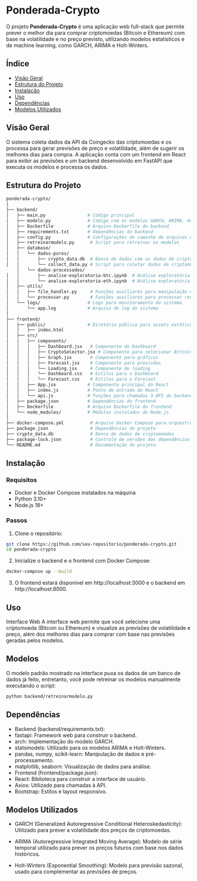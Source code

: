 # Ponderada-Crypto

O projeto **Ponderada-Crypto** é uma aplicação web full-stack que permite prever o melhor dia para comprar criptomoedas (Bitcoin e Ethereum) com base na volatilidade e no preço previsto, utilizando modelos estatísticos e de machine learning, como GARCH, ARIMA e Holt-Winters.

## Índice
- [Visão Geral](#visão-geral)
- [Estrutura do Projeto](#estrutura-do-projeto)
- [Instalação](#instalação)
- [Uso](#uso)
- [Dependências](#dependências)
- [Modelos Utilizados](#modelos-utilizados)

## Visão Geral

O sistema coleta dados da API da Coingecko das criptomoedas e os processa para gerar previsões de preço e volatilidade, além de sugerir os melhores dias para compra. A aplicação conta com um frontend em React para exibir as previsões e um backend desenvolvido em FastAPI que executa os modelos e processa os dados.

## Estrutura do Projeto

```bash
ponderada-crypto/
│
├── backend/
│   ├── main.py                # Código principal
│   ├── modelo.py              # Código com os modelos GARCH, ARIMA, Holt-Winters
│   ├── Dockerfile             # Arquivo Dockerfile do backend
│   ├── requirements.txt       # Dependências do backend 
│   ├── config.py              # Configurações do caminho de arquivos e outras
│   ├── retreinarmodelo.py      # Script para retreinar os modelos
│   ├── database/
│   │   └── dados-puros/
│   │       ├── crypto_data.db  # Banco de dados com os dados de criptomoedas
│   │       └── collect_data.py # Script para coletar dados de criptomoedas
    │   └── dados-processados/
│   │       ├── analise-exploratoria-btc.ipynb  # Análise exploratória de Bitcoin
│   │       └── analise-exploratoria-eth.ipynb  # Análise exploratória de Ethereum
│   ├── utils/
│   │   ├── file_handler.py     # Funções auxiliares para manipulação de arquivos (upload, etc.)
│   │   └── processar.py        # Funções auxiliares para processar resultados dos modelos
│   └── logs/                  # Logs para monitoramento do sistema
│       └── app.log            # Arquivo de log do sistema
│ 
├── frontend/
│   ├── public/                # Diretório público para assets estáticos
│   │   ├── index.html
│   ├── src/
│   │   ├── components/
│   │   │   ├── Dashboard.jsx   # Componente do Dashboard
│   │   │   ├── CryptoSelector.jsx # Componente para selecionar Bitcoin/Ethereum
│   │   │   ├── Graph.jsx       # Componente para gráficos
│   │   │   ├── Forecast.jsx    # Componente para previsões
│   │   │   └── Loading.jsx     # Componente de loading
│   │   │   └── Dashboard.css   # Estilos para o Dashboard
│   │   │   └── Forecast.css    # Estilos para o Forecast
│   │   ├── App.jsx            # Componente principal do React
│   │   ├── index.js           # Ponto de entrada do React
│   │   └── api.js             # Funções para chamadas à API do backend
│   ├── package.json           # Dependências do frontend 
│   ├── Dockerfile             # Arquivo Dockerfile do frontend
│   └── node_modules/          # Módulos instalados do Node.js
│
├── docker-compose.yml          # Arquivo Docker Compose para orquestrar frontend e backend
├── package.json                # Dependências do projeto
├── crypto_data.db              # Banco de dados de criptomoedas
├── package-lock.json           # Controle de versões das dependências Node.js 
└── README.md                   # Documentação do projeto
```

## Instalação

### Requisitos

- Docker e Docker Compose instalados na máquina
- Python 3.10+
- Node.js 18+

### Passos

1. Clone o repositório:

```bash
git clone https://github.com/seu-repositorio/ponderada-crypto.git
cd ponderada-crypto
```

2. Inicialize o backend e o frontend com Docker Compose:

```bash
docker-compose up --build
```

3. O frontend estará disponível em http://localhost:3000 e o backend em http://localhost:8000.

## Uso
Interface Web
A interface web permite que você selecione uma criptomoeda (Bitcoin ou Ethereum) e visualize as previsões de volatilidade e preço, além dos melhores dias para comprar com base nas previsões geradas pelos modelos.

## Modelos
O modelo padrão mostrado na interface puxa os dados de um banco de dados já feito, entretanto, você pode retreinar os modelos manualmente executando o script:

```bash
python backend/retreinarmodelo.py
```

## Dependências

- Backend (backend/requirements.txt):
- fastapi: Framework web para construir o backend.
- arch: Implementação do modelo GARCH.
- statsmodels: Utilizado para os modelos ARIMA e Holt-Winters.
- pandas, numpy, scikit-learn: Manipulação de dados e pré-processamento.
- matplotlib, seaborn: Visualização de dados para análise.
- Frontend (frontend/package.json):
- React: Biblioteca para construir a interface de usuário.
- Axios: Utilizado para chamadas à API.
- Bootstrap: Estilos e layout responsivo.

## Modelos Utilizados

- GARCH (Generalized Autoregressive Conditional Heteroskedasticity):
Utilizado para prever a volatilidade dos preços de criptomoedas.

- ARIMA (Autoregressive Integrated Moving Average):
Modelo de série temporal utilizado para prever os preços futuros com base nos dados históricos.

- Holt-Winters (Exponential Smoothing):
Modelo para previsão sazonal, usado para complementar as previsões de preços.